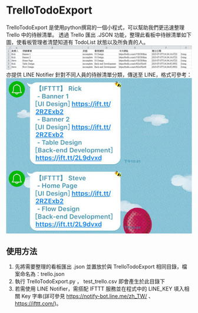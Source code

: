 # TrelloTodoExport 

TrelloTodoExport 是使用python撰寫的一個小程式，可以幫助我們更迅速整理 Trello 中的待辦清單。
透過 Trello 匯出 .JSON 功能，整理此看板中待辦清單如下圖，使看板管理者清楚知道有 TodoList 狀態以及所負責的人。
![alt text](https://github.com/dt9250810/TrelloTodoExport/blob/master/1.png)
亦提供 LINE Notifier 針對不同人員的待辦清單分類，傳送至 LINE，格式可參考：
![alt text](https://github.com/dt9250810/TrelloTodoExport/blob/master/2.png)

## 使用方法

1. 先將需要整理的看板匯出 .json 並置放於與 TrelloTodoExport 相同目錄，檔案命名為：trello.json
2. 執行 TrelloTodoExport.py ， test_trello.csv 即會產生於此目錄下
3. 若需使用 LINE Notifier，需搭配 IFTTT 服務並在程式中的 LINE_KEY 填入相關 Key 字串(詳可參見
https://notify-bot.line.me/zh_TW/
、https://ifttt.com/)。


